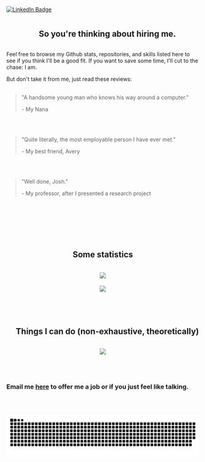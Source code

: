 <!--
**joshualevitas/joshualevitas** is a ✨ _special_ ✨ repository because its `README.md` (this file) appears on your GitHub profile.

Here are some ideas to get you started:

- 🔭 I’m currently working on ...
- 🌱 I’m currently learning ...
- 👯 I’m looking to collaborate on ...
- 🤔 I’m looking for help with ...
- 💬 Ask me about ...
- 📫 How to reach me: ...
- 😄 Pronouns: ...
- ⚡ Fun fact: ...
-->



[![LinkedIn Badge](https://img.shields.io/badge/LinkedIn-Profile-informational?style=flat&logo=linkedin&logoColor=white&color=0D76A8)](https://www.linkedin.com/in/joshua-levitas-1a609a198/)


<!--h2 without bottom border-->
<div id="user-content-toc">
  <ul align="center">
    <summary><h2 style="display: inline-block">So you're thinking about hiring me.</summary>
      </ul>
</div>
  
<div>
<p>
  Feel free to browse my Github stats, repositories, and skills listed here to see if you think I'll be a good fit. If you want to save some time, I'll cut to the chase: I am.
</p>
  <p>
    But don't take it from me, just read these reviews:
    <br></br>
  </p>
 </div>
 
 > "A handsome young man who knows his way around a computer."
 >  
 >  <p>- My Nana</p>
 <br></br>
 > "Quite literally, the most employable person I have ever met."
 > 
 > <p>- My best friend, Avery</p>
 <br></br>
 > "Well done, Josh."
 > 
 > <p>- My professor, after I presented a research project</p>
 
 <br></br>


 <br></br>
  
  

<div align="center">
  <h2 style="display: inline-block">Some statistics
</div>
 
  <p align="center">
 <img  align="center"  src="https://github-readme-stats.vercel.app/api?username=joshualevitas&theme=synthwave&show_icons=true&count_private=true"/>
  <br></br>
   <img  align="center"  src="https://github-readme-stats.anuraghazra1.vercel.app/api/top-langs/?username=joshualevitas&theme=synthwave&hide_border=false&no-bg=true&no-frame=true&langs_count=5"/>
  
  <br></br>
 </p>


<div id="user-content-toc">
  <ul align="center">
    <summary><h2 style="display: inline-block">Things I can do (non-exhaustive, theoretically)</h2></summary>
  </ul>
</div>
<!--tech stack icons-->
<p align="center">
  <a href="https://skillicons.dev">
    <img src="https://skillicons.dev/icons?i=py,pytorch,git,github,c,cpp,cs,html,css,js,react,angular,r,aws,bash,bootstrap,firebase,latex,linux,md,mysql,tensorflow,unity,visualstudio,vscode,perline=14" />
  </a>
</p>



</p>    
<br></br>

### Email me [here](mailto:joshualevitas+github@gmail.com) to offer me a job or if you just feel like talking.

<br></br>
<div align="center">
  <img  src="https://github.com/1999AZZAR/1999AZZAR/blob/main/resources/img/grid-snake.svg"
       alt="snake" /></a>
</div>



<!--
Stuff I borrowed: 

Snake: https://github.com/1999AZZAR/1999AZZAR/blob/main/resources/img/grid-snake.svg

-->
